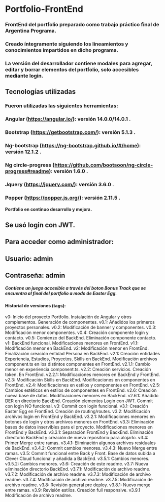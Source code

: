 # Portfolio-FrontEnd

### FrontEnd del portfolio preparado como trabajo práctico final de Argentina Programa. 
### Creado íntegramente siguiendo los lineamientos y conocimientos impartidos en dicho programa.
### La versión del desarrollador contiene modales para agregar, editar y borrar elementos del portfolio, solo accesibles mediante login.

## Tecnologías utilizadas

### Fueron utilizadas las siguientes herramientas:

### Angular (https://angular.io/): versión 14.0.0/14.0.1 .
### Bootstrap (https://getbootstrap.com/): versión 5.1.3 .
### Ng-bootstrap (https://ng-bootstrap.github.io/#/home): versión 12.1.2 .
### Ng circle-progress (https://github.com/bootsoon/ng-circle-progress#readme): versión 1.6.0 .
### Jquery (https://jquery.com/): versión 3.6.0 .
### Popper (https://popper.js.org/): versión 2.11.5 .

#### Portfolio en continuo desarrollo y mejora. 

## Se usó login con JWT. 

## Para acceder como administrador:
## Usuario: admin
## Contraseña: admin

##### Contiene un juego accesible a través del boton Bonus Track que se encuentra al final del portfolio a modo de Easter Egg.

#### Historial de versiones (tags):

v0: Inicio del proyecto Portfolio. Instalación de Angular y otros complementos. Generación de componentes.
v0.1: Añadidos los primeros proyectos personales.
v0.2: Modificación de banner y componentes.
v0.3: Modificación menor componentes.
v0.4: Creación componente login y contacto.
v0.5: Comienzo del BackEnd. Eliminación componente contacto.
v1: BackEnd funcional. Modificaciones menores en FrontEnd.
v1.1: Modificación menor en BackEnd.
v2: Modificación menor en FrontEnd. Finalización creación entidad Persona en BackEnd.
v2.1: Creación entidades Experiencia, Estudios, Proyectos, Skills en BackEnd. Modificación archivos component.ts en los distintos componentes en FrontEnd.
v2.1.1: Cambio menor en experiencia.component.ts.
v2.2: Creación servicios. Creación token. En FrontEnd.
v2.2.1: Modificaciones menores en BackEnd y FrontEnd.
v2.3: Modificación Skills en BackEnd. Modificaciones en componentes en FrontEnd.
v2.4: Modificaciones en estilos y componentes en FrontEnd.
v2.5: Cambios estéticos en estilos de componentes en FrontEnd.
v2.6: Creación nueva base de datos. Modificaciones menores en BackEnd.
v2.6.1: Añadido DER en directorio BackEnd. Creación elementos Login con JWT. Commit con login NO funcional.
v3: Commit con login funcional.
v3.1: Creación Easter Egg en FrontEnd. Creación de routing/routes. 
v3.2: Modificación archivos login en FrontEnd y BackEnd.
v3.2.1: Modificaciones menores en botones de login y otros archivos menores en FrontEnd.
v3.3: Eliminación bases de datos inservibles para el proyecto. Modificaciones menores en FrontEnd y BackEnd.
v3.3.1: Separación FrontEnd y BackEnd. Eliminación directorio BackEnd y creación de nuevo repositorio para alojarlo.
v3.4: Primer Merge entre ramas.
v3.4.1: Eliminación algunos archivos residuales de BackEnd.
v3.4.2: Commit cambios menores.
v3.4.3: Nuevo Merge entre ramas.
v3.5: Commit funcional entre Back y Front. Base de datos subida a Clever Cloud funcional y añadida a BackEnd.
v3.5.1: Cambios menores.
v3.5.2: Cambios menores.
v3.6: Creación de este readme.
v3.7: Nueva eliminación directorio BackEnd.
v3.7.1: Modificación de archivo readme.
v3.7.2: Modificación de archivo readme.
v3.7.3: Modificación de archivo readme.
v3.7.4: Modificación de archivo readme.
v3.7.5: Modificación de archivo readme.
v3.8: Revisión general pre deploy.
v3.8.1: Nuevo merge entre ramas.
v3.9: Revisión estilos. Creación full responsive.
v3.9.1 Modificación de archivo readme.
